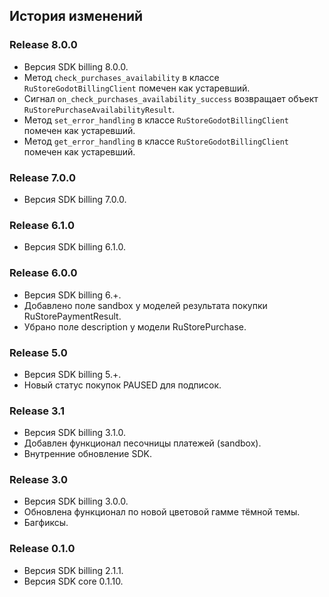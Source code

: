 ## История изменений

### Release 8.0.0
- Версия SDK billing 8.0.0.
- Метод `check_purchases_availability` в классе `RuStoreGodotBillingClient` помечен как устаревший.
- Сигнал `on_check_purchases_availability_success` возвращает объект `RuStorePurchaseAvailabilityResult`.
- Метод `set_error_handling` в классе `RuStoreGodotBillingClient` помечен как устаревший.
- Метод `get_error_handling` в классе `RuStoreGodotBillingClient` помечен как устаревший.

### Release 7.0.0
- Версия SDK billing 7.0.0.

### Release 6.1.0
- Версия SDK billing 6.1.0.

### Release 6.0.0
- Версия SDK billing 6.+.
- Добавлено поле sandbox у моделей результата покупки RuStorePaymentResult.
- Убрано поле description у модели RuStorePurchase.

### Release 5.0
- Версия SDK billing 5.+.
- Новый статус покупок PAUSED для подписок.

### Release 3.1
- Версия SDK billing 3.1.0.
- Добавлен функционал песочницы платежей (sandbox).
- Внутренние обновление SDK.

### Release 3.0
- Версия SDK billing 3.0.0.
- Обновлена функционал по новой цветовой гамме тёмной темы.
- Багфиксы.

### Release 0.1.0
- Версия SDK billing 2.1.1.
- Версия SDK core 0.1.10.
